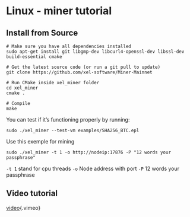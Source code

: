 <!-- TITLE: Linux Miner Tutorial -->
<!-- SUBTITLE: A quick summary of Linux Miner Tutorial -->

# Linux - miner tutorial
Install from Source
-----


```text
# Make sure you have all dependencies installed
sudo apt-get install git libgmp-dev libcurl4-openssl-dev libssl-dev build-essential cmake
​
# Get the latest source code (or run a git pull to update)
git clone https://github.com/xel-software/Miner-Mainnet
​
# Run CMake inside xel_miner folder
cd xel_miner
cmake .
​
# Compile
make
```

You can test if it’s functioning properly by running:


```text
sudo ./xel_miner --test-vm examples/SHA256_BTC.epl
```

Use this exemple for mining 


```text
sudo ./xel_miner -t 1 -o http://nodeip:17876 -P "12 words your passphrase"
```


`-t 1` stand for cpu threads `-o` Node address with port `-P` 12 words your passphrase
 
 Video tutorial
-----
[video](https://vimeo.com/265864834){.vimeo}


